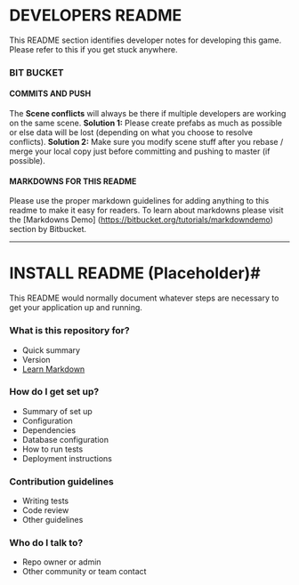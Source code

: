 # DEVELOPERS README #

This README section identifies developer notes for developing this game. Please refer to this if you get stuck anywhere.

### BIT BUCKET ###
#### COMMITS AND PUSH #####
The **Scene conflicts** will always be there if multiple developers are working on the same scene. 
**Solution 1:** Please create prefabs as much as possible or else data will be lost (depending on what you choose to resolve conflicts). 
**Solution 2:** Make sure you modify scene stuff after you rebase / merge your local copy just before committing and pushing to master (if possible).

#### MARKDOWNS FOR THIS README #####
Please use the proper markdown guidelines for adding anything to this readme to make it easy for readers.
To learn about markdowns please visit the [Markdowns Demo] (https://bitbucket.org/tutorials/markdowndemo) section by Bitbucket.

***

# INSTALL README (Placeholder)#

This README would normally document whatever steps are necessary to get your application up and running.

### What is this repository for? ###

* Quick summary
* Version
* [Learn Markdown](https://bitbucket.org/tutorials/markdowndemo)

### How do I get set up? ###

* Summary of set up
* Configuration
* Dependencies
* Database configuration
* How to run tests
* Deployment instructions

### Contribution guidelines ###

* Writing tests
* Code review
* Other guidelines

### Who do I talk to? ###

* Repo owner or admin
* Other community or team contact